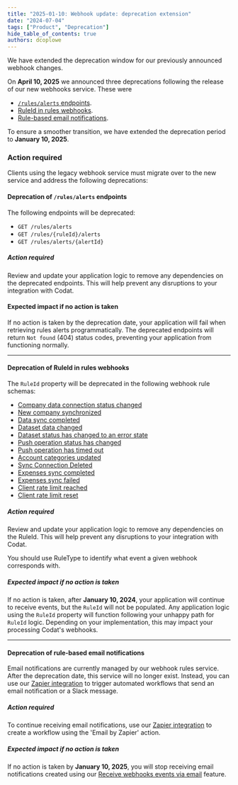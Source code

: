 ```yaml
---
title: "2025-01-10: Webhook update: deprecation extension"
date: "2024-07-04"
tags: ["Product", "Deprecation"]
hide_table_of_contents: true
authors: dcoplowe
---
```


We have extended the deprecation window for our previously announced webhook changes.

<!--truncate-->

On **April 10, 2025** we announced three deprecations following the release of our new webhooks service. These were

- [`/rules/alerts` endpoints](/updates/240306-deprecation-rules-alerts).
- [RuleId in rules webhooks](/updates/240320-deprecation-ruleId).
- [Rule-based email notifications](/updates/240405-deprecation-rule-based-email-notifications).

To ensure a smoother transition, we have extended the deprecation period to **January 10, 2025**. 

### Action required

Clients using the legacy webhook service must migrate over to the new service and address the following deprecations:

#### Deprecation of `/rules/alerts` endpoints

The following endpoints will be deprecated:

- `GET /rules/alerts`
- `GET /rules/{ruleId}/alerts`
- `GET /rules/alerts/{alertId}`

##### Action required 

Review and update your application logic to remove any dependencies on the deprecated endpoints. This will help prevent any disruptions to your integration with Codat.

#### Expected impact if no action is taken

If no action is taken by the deprecation date, your application will fail when retrieving rules alerts programmatically. The deprecated endpoints will return `Not found` (404) status codes, preventing your application from functioning normally.

--- 

#### Deprecation of RuleId in rules webhooks

The `RuleId` property will be deprecated in the following webhook rule schemas:

- [Company data connection status changed](https://docs.codat.io/using-the-api/webhooks/legacy/core-rules-types#company-data-connection-status-changed)
- [New company synchronized](https://docs.codat.io/using-the-api/webhooks/legacy/core-rules-types#new-company-synchronized)
- [Data sync completed](https://docs.codat.io/using-the-api/webhooks/legacy/core-rules-types#data-sync-completed)
- [Dataset data changed](https://docs.codat.io/using-the-api/webhooks/legacy/core-rules-types#dataset-data-changed)
- [Dataset status has changed to an error state](https://docs.codat.io/using-the-api/webhooks/legacy/core-rules-types#dataset-status-has-changed-to-an-error-state)
- [Push operation status has changed](https://docs.codat.io/using-the-api/webhooks/legacy/core-rules-types#push-operation-status-has-changed)
- [Push operation has timed out](https://docs.codat.io/using-the-api/webhooks/legacy/core-rules-types#push-operation-has-timed-out)
- [Account categories updated](https://docs.codat.io/using-the-api/webhooks/legacy/core-rules-types#account-categories-updated)
- [Sync Connection Deleted](https://docs.codat.io/using-the-api/webhooks/legacy/core-rules-types#sync-connection-deleted)
- [Expenses sync completed](https://docs.codat.io/using-the-api/webhooks/legacy/core-rules-types#expenses-sync-completed)
- [Expenses sync failed](https://docs.codat.io/using-the-api/webhooks/legacy/core-rules-types#expenses-sync-failed)
- [Client rate limit reached](https://docs.codat.io/using-the-api/webhooks/legacy/core-rules-types#client-rate-limit-reached)
- [Client rate limit reset](https://docs.codat.io/using-the-api/webhooks/legacy/core-rules-types#client-rate-limit-reset)

##### Action required 

Review and update your application logic to remove any dependencies on the RuleId. This will help prevent any disruptions to your integration with Codat.

You should use RuleType to identify what event a given webhook corresponds with.

##### Expected impact if no action is taken

If no action is taken, after **January 10, 2024**, your application will continue to receive events, but the `RuleId` will not be populated.
Any application logic using the `RuleId` property will function following your unhappy path for `RuleId` logic.
Depending on your implementation, this may impact your processing Codat's webhooks.

--- 

#### Deprecation of rule-based email notifications

Email notifications are currently managed by our webhook rules service. After the deprecation date, this service will no longer exist. Instead, you can use our [Zapier integration](/using-the-api/webhooks/zapier-integration) to trigger automated workflows that send an email notification or a Slack message.

##### Action required 

To continue receiving email notifications, use our [Zapier integration](/using-the-api/webhooks/zapier-integration) to create a workflow using the 'Email by Zapier' action.

##### Expected impact if no action is taken

If no action is taken by **January 10, 2025**, you will stop receiving email notifications created using our [Receive webhooks events via email](/using-the-api/webhooks/legacy/receive-webhooks-as-email) feature.